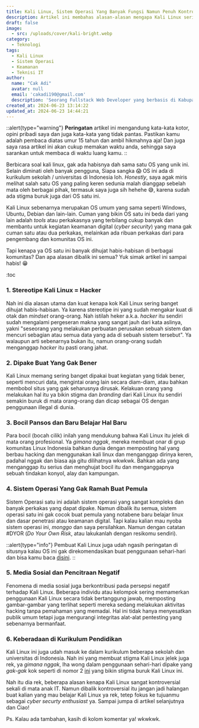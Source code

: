 ```yaml
---
title: Kali Linux, Sistem Operasi Yang Banyak Fungsi Namun Penuh Kontroversi. Kenapa?
description: Artikel ini membahas alasan-alasan mengapa Kali Linux seringkali mendapat kritik dari kalangan teknisi IT, serta perspektif yang mungkin dapat menjelaskan fenomena tersebut.
draft: false
image:
  - src: /uploads/cover/kali-bright.webp
category:
  - Teknologi
tags:
  - Kali Linux
  - Sistem Operasi
  - Keamanan
  - Teknisi IT
author:
  name: "Cak Adi"
  avatar: null
  email: 'cakadi190@gmail.com'
  description: 'Seorang Fullstack Web Developer yang berbasis di Kabupaten Ngawi yang suka sekali dengan desain dan juga hal yang berbau teknologi.'
created_at: 2024-06-23 13:14:22
updated_at: 2024-06-23 14:44:21
---
```


::alert{type="warning"}
**Peringatan** artikel ini mengandung kata-kata kotor, opini pribadi saya dan juga kata-kata yang tidak pantas. Pastikan kamu adalah pembaca diatas umur 15 tahun dan ambil hikmahnya aja! Dan juga saya rasa artikel ini akan cukup memakan waktu anda, sehingga saya sarankan untuk membaca di waktu luang kamu.
::

Berbicara soal kali linux, gak ada habisnya dah sama satu OS yang unik ini. Selain diminati oleh banyak pengguna, Siapa sangka 😱 OS ini ada di kurikulum sekolah / universitas di Indonesia loh. _Honestly_, saya agak miris melihat salah satu OS yang paling keren sedunia malah dianggap sebelah mata oleh berbagai pihak, termasuk saya juga sih hehehe 😅, karena sudah ada stigma buruk juga dari OS satu ini.

Kali Linux sebenarnya merupakan OS umum yang sama seperti Windows, Ubuntu, Debian dan lain-lain. Cuman yang bikin OS satu ini beda dari yang lain adalah _tools_ atau perkakasnya yang terbilang cukup banyak dan membantu untuk kegiatan keamanan digital (_cyber security_) yang mana gak cuman satu atau dua perkakas, melainkan ada ribuan perkakas dari para pengembang dan komunitas OS ini.

Tapi kenapa ya OS satu ini banyak dihujat habis-habisan di berbagai komunitas? Dan apa alasan dibalik ini semua? Yuk simak artikel ini sampai habis! 😁

:toc

### 1. Stereotipe Kali Linux = Hacker
Nah ini dia alasan utama dan kuat kenapa kok Kali Linux sering banget dihujat habis-habisan. Ya karena stereotipe ini yang sudah mengakar kuat di otak dan _mindset_ orang-orang. Nah istilah heker a.k.a. _hacker_ itu sendiri sudah mengalami pergeseran makna yang sangat jauh dari kata aslinya, yakni "seseorang yang melakukan perbuatan perusakan sebuah sistem dan mencuri sebagian atau semua data yang ada di sebuah sistem tersebut". Ya walaupun arti sebenarnya bukan itu, namun orang-orang sudah menganggap _hacker_ itu pasti orang jahat.

### 2. Dipake Buat Yang Gak Bener
Kali Linux memang sering banget dipakai buat kegiatan yang tidak bener, seperti mencuri data, mengintai orang lain secara diam-diam, atau bahkan membobol situs yang gak seharusnya dirusak. Kelakuan orang yang melakukan hal itu ya bikin stigma dan _branding_ dari Kali Linux itu sendiri semakin buruk di mata orang-orang dan dicap sebagai OS dengan penggunaan illegal di dunia.

### 3. Bocil Pansos dan Baru Belajar Hal Baru
Para bocil (bocah cilik) inilah yang mendukung bahwa Kali Linux itu jelek di mata orang profesional. Ya _gimana nggak_, mereka membuat onar di grup komunitas Linux Indonesia bahkan dunia dengan memposting hal yang berbau hacking dan menggunakan kali linux dan menganggap dirinya keren, padahal nggak dan biasa aja gitu dilihatnya wkwkwk. Bahkan ada yang menganggap itu serius dan menghujat bocil itu dan menganggapnya sebuah tindakan konyol, alay dan kampungan.

### 4. Sistem Operasi Yang Gak Ramah Buat Pemula
Sistem Operasi satu ini adalah sistem operasi yang sangat kompleks dan banyak perkakas yang dapat dipake. Namun dibalik itu semua, sistem operasi satu ini gak cocok buat pemula yang notabene baru belajar linux dan dasar penetrasi atau keamanan digital. Tapi kalau kalian mau nyoba sistem operasi ini, _monggo_ dan saya persilahkan. Namun dengan catatan #DYOR (_Do Your Own Risk_, atau lakukanlah dengan resikomu sendiri).

::alert{type="info"}
Pembuat Kali Linux juga udah ngasih peringatan di situsnya kalau OS ini gak direkomendasikan buat penggunaan sehari-hari dan bisa kamu baca [disini](https://www.kali.org/docs/introduction/should-i-use-kali-linux/#is-kali-linux-right-for-you).
::

### 5. Media Sosial dan Pencitraan Negatif
Fenomena di media sosial juga berkontribusi pada persepsi negatif terhadap Kali Linux. Beberapa individu atau kelompok sering memamerkan penggunaan Kali Linux secara tidak bertanggung jawab, memposting gambar-gambar yang terlihat seperti mereka sedang melakukan aktivitas hacking tanpa pemahaman yang memadai. Hal ini tidak hanya menyesatkan publik umum tetapi juga mengurangi integritas alat-alat pentesting yang sebenarnya bermanfaat.

### 6. Keberadaan di Kurikulum Pendidikan
Kali Linux ini juga udah masuk ke dalam kurikulum beberapa sekolah dan universitas di Indonesia. Nah ini yang membuat stigma Kali Linux jelek juga rek, ya _gimana nggak_, lha wong dalam penggunaan sehari-hari dipake yang _gak-gak_ kok seperti di nomor 2 [ini](#_2-dipake-buat-yang-gak-bener) yang bikin stigma buruk Kali Linux ini.

Nah itu dia rek, beberapa alasan kenapa Kali Linux sangat kontroversial sekali di mata anak IT. Namun dibalik kontroversial itu jangan jadi halangan buat kalian yang mau belajar Kali Linux ya rek, tetep fokus ke tujuanmu sebagai _cyber securty enthusiast_ ya. Sampai jumpa di artikel selanjutnya dan Ciao!

Ps. Kalau ada tambahan, kasih di kolom komentar ya! wkwkwk.